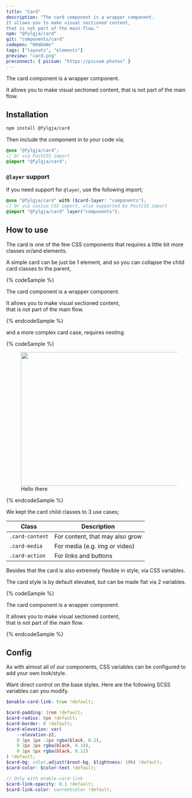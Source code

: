 ```yaml
---
title: "Card"
description: "The card component is a wrapper component.
It allows you to make visual sectioned content,
that is not part of the main flow."
npm: "@fylgja/card"
git: "components/card"
codepen: "KKmOaNv"
tags: ["layouts", "elements"]
preview: "card.png"
preconnect: { picsum: "https://picsum.photos" }
---
```


The card component is a wrapper component.

It allows you to make visual sectioned content,
that is not part of the main flow.

## Installation

```bash
npm install @fylgja/card
```

Then include the component in to your code via;

```scss
@use "@fylgja/card";
// Or via PostCSS import
@import "@fylgja/card";
```

### `@layer` support

If you need support for `@layer`,
use the following import;

```scss
@use "@fylgja/card" with ($card-layer: "components");
// Or via native CSS import, also supported by PostCSS import
@import "@fylgja/card" layer("components");
```

## How to use

The card is one of the few CSS components that requires a little bit more
classes or/and elements.

A simple card can be just be 1 element,
and so you can collapse the child card classes to the parent,

{% codeSample %}
<div class="card card-content">
    <p>The card component is a wrapper component.</p>
    <p>It allows you to make visual sectioned content,<br>that is not part of the main flow.</p>
</div>
{% endcodeSample %}

and a more complex card case, requires nesting.

{% codeSample %}
<figure class="card inline-flex">
    <img class="card-media" width="520" height="360" src="https://picsum.photos/id/7/500/375" loading="lazy">
    <figcaption class="card-content">Hello there</figcaption>
</figure>
{% endcodeSample %}

We kept the card child classes to 3 use cases;

| Class           | Description                     |
| --------------- | ------------------------------- |
| `.card-content` | For content, that may also grow |
| `.card-media`   | For media (e.g. img or video)   |
| `.card-action`  | For links and buttons           |

Besides that the card is also extremely flexible in style, via CSS variables.

The card style is by default elevated,
but can be made flat via 2 variables.

{% codeSample %}
<style>
    .card.-flat {
        --card-border: 1px solid #aaa;
        --card-elevation: none;
    }
</style>
<div class="card card-content -flat">
    <p>The card component is a wrapper component.</p>
    <p>It allows you to make visual sectioned content,<br>that is not part of the main flow.</p>
</div>
{% endcodeSample %}

## Config

As with almost all of our components,
CSS variables can be configured to add your own look/style.

Want direct control on the base styles.
Here are the following SCSS variables can you modify.

```scss
$enable-card-link: true !default;

$card-padding: 1rem !default;
$card-radius: 6px !default;
$card-border: 0 !default;
$card-elevation: var(
    --elevation-z2,
    0 3px 1px -2px rgba(black, 0.2),
    0 2px 2px rgba(black, 0.14),
    0 1px 5px rgba(black, 0.12)
) !default;
$card-bg: color.adjust($root-bg, $lightness: 10%) !default;
$card-color: $color-text !default;

// Only with enable-card-link
$card-link-opacity: 0.1 !default;
$card-link-color: currentcolor !default;
```
